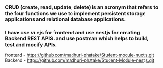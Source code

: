 ### CRUD (create, read, update, delete) is an acronym that refers to the four functions we use to implement persistent storage applications and relational database applications.
### I have use vuejs for frontend and use nestjs for creating Backend REST APIS .and use postman  which helps to build, test and modify APIs.
frontend - https://github.com/madhuri-phatake/Student-module-nuxtjs.git
Backend - https://github.com/madhuri-phatake/Student-Module-nestjs.git
